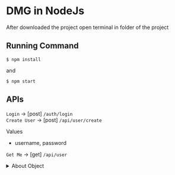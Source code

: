 # DMG in NodeJs

After downloaded the project open terminal in folder of the project

## Running Command
```
$ npm install
```
and 
```
$ npm start
```
## APIs

`Login` -> [post] `/auth/login`<br/>
`Create User` -> [post] `/api/user/create`<br/>

Values
* username, password<br/>

`Get Me` -> [get] `/api/user`<br/>
<!-- TABLE OF CONTENTS -->
<details>
  <summary>About Object</summary>
  <ol>
    <li>
      <a href="#">Create Object</a> -> [post] /api/object
      <p style="color: red;">Values</p>
      <ul>
        <li>img</li>
        <li>logo</li>
        <li>title</li>
        <li>description</li>
        <li>doneApartments</li>
        <li>feld</li>
      </ul>
    </li>
    <li>
        <a href="#">Get Objects</a> -> [get] /api/object
    </li>
    <li>
        <a href="#">Get Object By Id</a> -> [get] /api/object/{id}
    </li>
    <li>
        <a href="#">Update Object By Id</a> -> [patch] /api/object/{id}
    </li>
    <li>
        <a href="#">Delete Object By Id</a> -> [delete] /api/object/{id}
    </li>
  </ol>
</details>


<!-- Values
* img, logo, title, description, doneApartments, feld<br/> -->

<!-- `Get Objects` -> [get] `/api/object`<br/>
`Get Object By Id` -> [get] `/api/object/{id}`<br/>
`Update Object By Id` -> [patch] `/api/object/{id}`<br/>
`Delete Object By Id` -> [delete] `/api/object/{id}`<br/> -->

